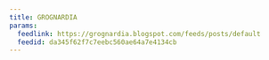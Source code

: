 ```yaml
---
title: GROGNARDIA
params:
  feedlink: https://grognardia.blogspot.com/feeds/posts/default
  feedid: da345f62f7c7eebc560ae64a7e4134cb
---
```


